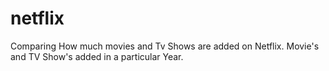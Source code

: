 # netflix
Comparing How much movies and Tv Shows are added on Netflix.
Movie's and TV Show's added in a particular Year.
